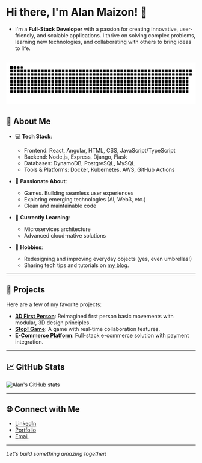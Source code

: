 # Hi there, I'm Alan Maizon! 👋  

- I'm a **Full-Stack Developer** with a passion for creating innovative, user-friendly, and scalable applications. I thrive on solving complex problems, learning new technologies, and collaborating with others to bring ideas to life.

![github-user-contribution](github-user-contribution.svg)
---

## 🌟 About Me
- 💻 **Tech Stack**:  
  - Frontend: React, Angular, HTML, CSS, JavaScript/TypeScript  
  - Backend: Node.js, Express, Django, Flask  
  - Databases: DynamoDB, PostgreSQL, MySQL  
  - Tools & Platforms: Docker, Kubernetes, AWS, GitHub Actions  

- 🚀 **Passionate About**:  
  - Games. Building seamless user experiences  
  - Exploring emerging technologies (AI, Web3, etc.)  
  - Clean and maintainable code  

- 🌱 **Currently Learning**:  
  - Microservices architecture  
  - Advanced cloud-native solutions  

- 🎨 **Hobbies**:  
  - Redesigning and improving everyday objects (yes, even umbrellas!)  
  - Sharing tech tips and tutorials on [my blog](https://alanmaizon.com/).  

---

## 💼 Projects  
Here are a few of my favorite projects:  
- [**3D First Person**](https://github.com/alanmaizon/umbrella/): Reimagined first person basic movements with modular, 3D design principles.  
- [**Stop! Game**](https://github.com/alanmaizon/stop_game): A game with real-time collaboration features.  
- [**E-Commerce Platform**](https://github.com/alanmaizon/dellamaison): Full-stack e-commerce solution with payment integration.  

---

## 📈 GitHub Stats  
![Alan's GitHub stats](https://github-readme-stats.vercel.app/api?username=AlanMaizon&show_icons=true&theme=radical)

---

## 🌐 Connect with Me  
- [LinkedIn](https://linkedin.com/in/maizonalan)  
- [Portfolio](https://alanmaizon.com)  
- [Email](mailto:alanmaizon@hotmail.com)  

---

*Let's build something amazing together!*
